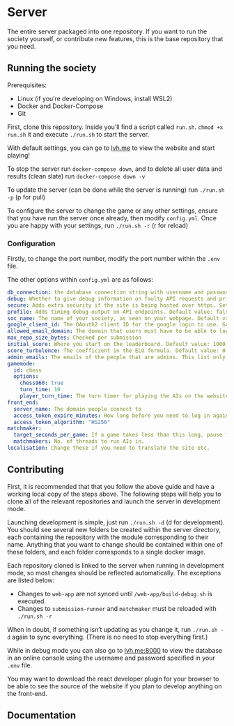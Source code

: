 # Server

The entire server packaged into one repository. If you want to run the society yourself, or contribute new features, this is the base repository that you need.

## Running the society

Prerequisites:

- Linux (if you’re developing on Windows, install WSL2)
- Docker and Docker-Compose
- Git

First, clone this repository. Inside you’ll find a script called `run.sh`. `chmod +x run.sh` it and execute `./run.sh` to start the server.

With default settings, you can go to [lvh.me](http://lvh.me) to view the website and start playing!

To stop the server run `docker-compose down`, and to delete all user data and results (clean slate) run `docker-compose down -v`

To update the server (can be done while the server is running) run `./run.sh -p` (p for pull)

To configure the server to change the game or any other settings, ensure that you have run the server once already, then modify `config.yml`. Once you are happy with your settings, run `./run.sh -r` (r for reload)

### Configuration

Firstly, to change the port number, modify the port number within the `.env` file.

The other options within `config.yml` are as follows:

```yaml
db_connection: the database connection string with username and password. For security reasons you should change the username and password in both this and in the .env file. Default value: "postgresql://aisoc:aisoc@database"
debug: Whether to give debug information on faulty API requests and print debug information in all of the consoles. Default value: false
secure: Adds extra security if the site is being hosted over https. Set to true if you have an ssl certificate. Default value: false
profile: Adds timing debug output on API endpoints. Default value: false
soc_name: The name of your society, as seen on your webpage. Default value: "AIWarSoc"
google_client_id: The OAouth2 client ID for the google login to use. Go to https://console.cloud.google.com/apis/credentials to create one for your app. The default value only works for lvh.me
allowed_email_domain: The domain that users must have to be able to log in. If you are a Uni society, you should set this to your uni domain, or set to ~ to allow any domain. 
max_repo_size_bytes: Checked per submission
initial_score: Where you start on the leaderboard. Default value: 1000
score_turbulence: The coefficient in the ELO formula. Default value: 0.5
admin_emails: The emails of the people that are admins. This list only takes effect when a user logs in for the first time, so you can't promote or demote people without deleting their account too. Default value: []
gamemode:
  id: chess
  options:
    chess960: true
    turn_time: 10
    player_turn_time: The turn timer for playing the AIs on the website, because people need more time than AIs apparently. 
front_end:
  server_name: The domain people connect to
  access_token_expire_minutes: How long before you need to log in again
  access_token_algorithm: "HS256"
matchmaker:
  target_seconds_per_game: If a game takes less than this long, pause for a bit. Makes the rate of games more regular.
  matchmakers: No. of threads to run AIs in. 
localisation: Change these if you need to translate the site etc.

```



## Contributing

First, it is recommended that that you follow the above guide and have a working local copy of the steps above. The following steps will help you to clone all of the relevant repositories and launch the server in development mode. 

Launching development is simple, just run `./run.sh -d` (d for development). You should see several new folders be created within the server directory, each containing the repository with the module corresponding to their name. Anything that you want to change should be contained within one of these folders, and each folder corresponds to a single docker image.

Each repository cloned is linked to the server when running in development mode, so most changes should be reflected automatically. The exceptions are listed below:

- Changes to `web-app` are not synced until `/web-app/build-debug.sh` is executed. 
- Changes to `submission-runner` and `matchmaker` must be reloaded with `./run.sh -r`

When in doubt, if something isn’t updating as you change it, run `./run.sh -d` again to sync everything. (There is no need to stop everything first.)

While in debug mode you can also go to [lvh.me:8000](http://lvh.me:8000/) to view the database in an online console using the username and password specified in your `.env` file.

You may want to download the react developer plugin for your browser to be able to see the source of the website if you plan to develop anything on the front-end.

## Documentation

```
```


